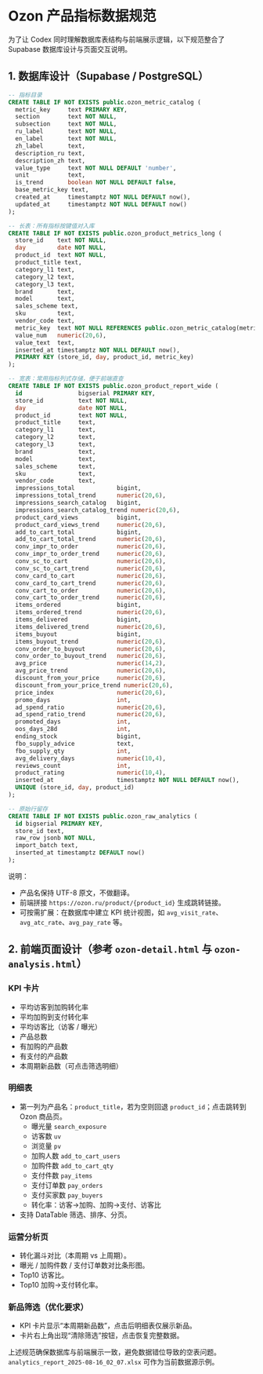# Ozon 产品指标数据规范

为了让 Codex 同时理解数据库表结构与前端展示逻辑，以下规范整合了 Supabase 数据库设计与页面交互说明。

## 1. 数据库设计（Supabase / PostgreSQL）
```sql
-- 指标目录
CREATE TABLE IF NOT EXISTS public.ozon_metric_catalog (
  metric_key     text PRIMARY KEY,
  section        text NOT NULL,
  subsection     text NOT NULL,
  ru_label       text NOT NULL,
  en_label       text NOT NULL,
  zh_label       text,
  description_ru text,
  description_zh text,
  value_type     text NOT NULL DEFAULT 'number',
  unit           text,
  is_trend       boolean NOT NULL DEFAULT false,
  base_metric_key text,
  created_at     timestamptz NOT NULL DEFAULT now(),
  updated_at     timestamptz NOT NULL DEFAULT now()
);

-- 长表：所有指标按键值对入库
CREATE TABLE IF NOT EXISTS public.ozon_product_metrics_long (
  store_id    text NOT NULL,
  day         date NOT NULL,
  product_id  text NOT NULL,
  product_title text,
  category_l1 text,
  category_l2 text,
  category_l3 text,
  brand       text,
  model       text,
  sales_scheme text,
  sku         text,
  vendor_code text,
  metric_key  text NOT NULL REFERENCES public.ozon_metric_catalog(metric_key) ON UPDATE CASCADE,
  value_num   numeric(20,6),
  value_text  text,
  inserted_at timestamptz NOT NULL DEFAULT now(),
  PRIMARY KEY (store_id, day, product_id, metric_key)
);

-- 宽表：常用指标列式存储，便于前端直查
CREATE TABLE IF NOT EXISTS public.ozon_product_report_wide (
  id                bigserial PRIMARY KEY,
  store_id          text NOT NULL,
  day               date NOT NULL,
  product_id        text NOT NULL,
  product_title     text,
  category_l1       text,
  category_l2       text,
  category_l3       text,
  brand             text,
  model             text,
  sales_scheme      text,
  sku               text,
  vendor_code       text,
  impressions_total            bigint,
  impressions_total_trend      numeric(20,6),
  impressions_search_catalog   bigint,
  impressions_search_catalog_trend numeric(20,6),
  product_card_views           bigint,
  product_card_views_trend     numeric(20,6),
  add_to_cart_total            bigint,
  add_to_cart_total_trend      numeric(20,6),
  conv_impr_to_order           numeric(20,6),
  conv_impr_to_order_trend     numeric(20,6),
  conv_sc_to_cart              numeric(20,6),
  conv_sc_to_cart_trend        numeric(20,6),
  conv_card_to_cart            numeric(20,6),
  conv_card_to_cart_trend      numeric(20,6),
  conv_cart_to_order           numeric(20,6),
  conv_cart_to_order_trend     numeric(20,6),
  items_ordered                bigint,
  items_ordered_trend          numeric(20,6),
  items_delivered              bigint,
  items_delivered_trend        numeric(20,6),
  items_buyout                 bigint,
  items_buyout_trend           numeric(20,6),
  conv_order_to_buyout         numeric(20,6),
  conv_order_to_buyout_trend   numeric(20,6),
  avg_price                    numeric(14,2),
  avg_price_trend              numeric(20,6),
  discount_from_your_price     numeric(20,6),
  discount_from_your_price_trend numeric(20,6),
  price_index                  numeric(20,6),
  promo_days                   int,
  ad_spend_ratio               numeric(20,6),
  ad_spend_ratio_trend         numeric(20,6),
  promoted_days                int,
  oos_days_28d                 int,
  ending_stock                 bigint,
  fbo_supply_advice            text,
  fbo_supply_qty               int,
  avg_delivery_days            numeric(10,4),
  reviews_count                int,
  product_rating               numeric(10,4),
  inserted_at                  timestamptz NOT NULL DEFAULT now(),
  UNIQUE (store_id, day, product_id)
);

-- 原始行留存
CREATE TABLE IF NOT EXISTS public.ozon_raw_analytics (
  id bigserial PRIMARY KEY,
  store_id text,
  raw_row jsonb NOT NULL,
  import_batch text,
  inserted_at timestamptz DEFAULT now()
);
```

说明：
- 产品名保持 UTF-8 原文，不做翻译。
- 前端拼接 `https://ozon.ru/product/{product_id}` 生成跳转链接。
- 可按需扩展：在数据库中建立 KPI 统计视图，如 `avg_visit_rate`、`avg_atc_rate`、`avg_pay_rate` 等。

## 2. 前端页面设计（参考 `ozon-detail.html` 与 `ozon-analysis.html`）
### KPI 卡片
- 平均访客到加购转化率
- 平均加购到支付转化率
- 平均访客比（访客 / 曝光）
- 产品总数
- 有加购的产品数
- 有支付的产品数
- 本周期新品数（可点击筛选明细）

### 明细表
- 第一列为产品名：`product_title`，若为空则回退 `product_id`；点击跳转到 Ozon 商品页。
  - 曝光量 `search_exposure`
  - 访客数 `uv`
  - 浏览量 `pv`
  - 加购人数 `add_to_cart_users`
  - 加购件数 `add_to_cart_qty`
  - 支付件数 `pay_items`
  - 支付订单数 `pay_orders`
  - 支付买家数 `pay_buyers`
  - 转化率：访客→加购、加购→支付、访客比
- 支持 DataTable 筛选、排序、分页。

### 运营分析页
- 转化漏斗对比（本周期 vs 上周期）。
- 曝光 / 加购件数 / 支付订单数对比条形图。
- Top10 访客比。
- Top10 加购→支付转化率。

### 新品筛选（优化要求）
- KPI 卡片显示“本周期新品数”，点击后明细表仅展示新品。
- 卡片右上角出现“清除筛选”按钮，点击恢复完整数据。

上述规范确保数据库与前端展示一致，避免数据错位导致的空表问题。`analytics_report_2025-08-16_02_07.xlsx` 可作为当前数据源示例。
